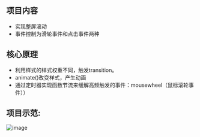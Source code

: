 ## 项目内容
- 实现整屏滚动
- 事件控制为滑轮事件和点击事件两种
## 核心原理
- 利用样式的样式权重不同，触发transition。
- animate()改变样式，产生动画
- 通过定时器实现函数节流来缓解高频触发的事件：mousewheel（鼠标滚轮事件））
## 项目示范:
![image](https://github.com/luola63702168/Full-screen-scrolling/blob/master/images/case.png)
